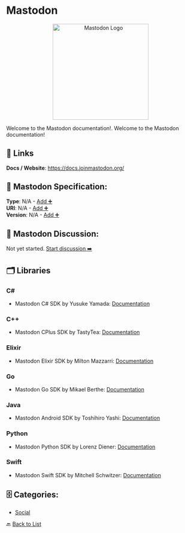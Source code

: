# Mastodon
<p align="center">
    <img width="256" src="https://raw.githubusercontent.com/apis-list/apis-list/main/apis/mastodon/logo_256x256.png" alt="Mastodon Logo"/>
</p>
Welcome to the Mastodon documentation!.  Welcome to the Mastodon documentation!

##  🔗 Links
**Docs / Website**: https://docs.joinmastodon.org/

## 🧬 Mastodon Specification:
**Type**: N/A - [Add ➕](https://github.com/apis-list/apis-list/edit/main/apis.yaml#L12164)  
**URI**: N/A - [Add ➕](https://github.com/apis-list/apis-list/edit/main/apis.yaml#L12164)  
**Version**: N/A - [Add ➕](https://github.com/apis-list/apis-list/edit/main/apis.yaml#L12164)

## 💬 Mastodon Discussion:
Not yet started. [Start discussion ➡️](https://github.com/apis-list/apis-list/discussions/new)

## 🗂️ Libraries
### C#
- Mastodon C# SDK by Yusuke Yamada: [Documentation](https://github.com/yamachu/Mastodot)
### C++
- Mastodon CPlus SDK by TastyTea: [Documentation](https://github.com/tastytea/mastodon-cpp)
### Elixir
- Mastodon Elixir SDK by Milton Mazzarri: [Documentation](https://github.com/milmazz/hunter)
### Go
-  Mastodon Go SDK by Mikael Berthe: [Documentation](https://github.com/McKael/madon)
### Java
- Mastodon Android SDK by Toshihiro Yashi: [Documentation](https://github.com/sys1yagi/mastodon4j)
### Python
-  Mastodon Python SDK by Lorenz Diener: [Documentation](https://github.com/halcy/Mastodon.py)
### Swift
-  Mastodon Swift SDK by Mitchell Schwitzer: [Documentation](https://github.com/schwitzerm/scaladon)


## 🗄️ Categories:
- [Social](https://github.com/apis-list/apis-list#social-)

🔙  [Back to List](https://github.com/apis-list/apis-list)
